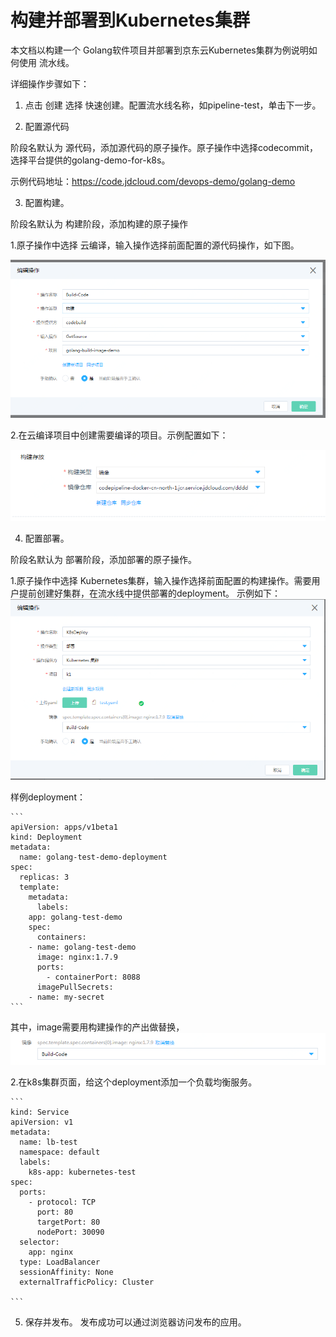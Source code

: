 # 构建并部署到Kubernetes集群
本文档以构建一个 Golang软件项目并部署到京东云Kubernetes集群为例说明如何使用 流水线。

详细操作步骤如下：

1. 点击 创建 选择 快速创建。配置流水线名称，如pipeline-test，单击下一步。

2. 配置源代码

  阶段名默认为 源代码，添加源代码的原子操作。原子操作中选择codecommit，选择平台提供的golang-demo-for-k8s。

  示例代码地址：https://code.jdcloud.com/devops-demo/golang-demo

3. 配置构建。

  阶段名默认为 构建阶段，添加构建的原子操作
  
  
  
  
   1.原子操作中选择 云编译，输入操作选择前面配置的源代码操作，如下图。
   
   
 ![](/image/codepipeline/best-build.png)
 
   2.在云编译项目中创建需要编译的项目。示例配置如下：
   
 ![](/image/codepipeline/best-build-2.png)
 
 
4. 配置部署。

  阶段名默认为 部署阶段，添加部署的原子操作。

  1.原子操作中选择 Kubernetes集群，输入操作选择前面配置的构建操作。需要用户提前创建好集群，在流水线中提供部署的deployment。
  示例如下：
 ![](/image/codepipeline/best-k8s.png)

   样例deployment：
 	
	```
	apiVersion: apps/v1beta1
	kind: Deployment
	metadata:
	  name: golang-test-demo-deployment
	spec:
	  replicas: 3
	  template:
	    metadata:
	      labels:
		app: golang-test-demo
	    spec:
	      containers:
		- name: golang-test-demo
		  image: nginx:1.7.9
		  ports:
		    - containerPort: 8088
	      imagePullSecrets:
		- name: my-secret	
	```

  其中，image需要用构建操作的产出做替换，
  ![](/image/codepipeline/best-docker.png)
  
   2.在k8s集群页面，给这个deployment添加一个负载均衡服务。
	
	```
	kind: Service
	apiVersion: v1
	metadata:
	  name: lb-test
	  namespace: default
	  labels:
	    k8s-app: kubernetes-test
	spec:
	  ports:
	    - protocol: TCP
	      port: 80
	      targetPort: 80
	      nodePort: 30090
	  selector:
	    app: nginx
	  type: LoadBalancer
	  sessionAffinity: None
	  externalTrafficPolicy: Cluster
  
	```

5. 保存并发布。
发布成功可以通过浏览器访问发布的应用。
